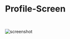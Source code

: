 <h1>Profile-Screen</h1>
<br/>

![screenshot](https://github.com/shaikabzal9676/profile-screen/assets/106366006/87c35123-6d82-4491-97ab-6815f536870d)

